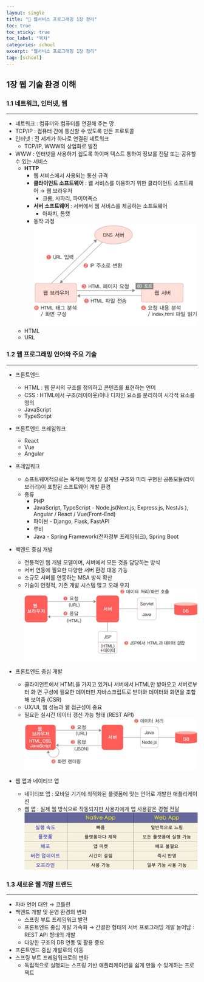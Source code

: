 ```yaml
---
layout: single
title: "📘 웹서비스 프로그래밍 1장 정리"
toc: true
toc_sticky: true
toc_label: "목차"
categories: school
excerpt: "웹서비스 프로그래밍 1장 정리"
tag: [school]
---
```

## 1장 웹 기술 환경 이해
### 1.1 네트워크, 인터넷, 웹

---

- 네트워크 : 컴퓨터와 컴퓨터를 연결해 주는 망
- TCP/IP : 컴퓨터 간에 통신할 수 있도록 만든 프로토콜
- 인터넷 : 전 세계가 하나로 연결된 네트워크
    - TCP/IP, WWW의 상업화로 발전
- WWW : 인터넷을 사용하기 쉽도록 하이퍼 텍스트 통하여 정보를 전달 또는 공유할 수 있는 서비스
    - **HTTP**
        - 웹 서비스에서 사용되는 통신 규격
        - **클라이언트 소프트웨어** : 웹 서비스를 이용하기 위한 클라이언트 소프트웨어 → 웹 브라우저
            - 크롬, 사파리, 파이어폭스
        - **서버 소프트웨어** : 서버에서 웹 서비스를 제공하는 소프트웨어
            - 아파치, 톰캣
        - 동작 과정
        ![image](/assets/images/webservice/1.1.png)
    - HTML
    - URL

### 1.2 웹 프로그래밍 언어와 주요 기술

---

- 프론트엔드
    - HTML : 웹 문서의 구조를 정의하고 콘텐츠를 표현하는 언어
    - CSS : HTML에서 구조(레이아웃)이나 디자인 요소를 분리하여 시각적 요소를 정의
    - JavaScript
    - TypeScript
    
- 프론트엔드 프레임워크
    - React
    - Vue
    - Angular

- 프레임워크
    - 소프트웨어적으로는 목적에 맞게 잘 설계된 구조와 미리 구현된 공통모듈(라이브러리)이 포함된 소프트웨어 개발 환경
    - 종류
        - PHP
        - JavaScript, TypeScript - Node.js(Next.js, Express.js, NestJs ), Angular / React / Vue(Front-End)
        - 파이썬 - Django, Flask, FastAPI
        - 루비
        - Java - Spring Framework(전자정부 프레임워크), Spring Boot

- 백엔드 중심 개발
    - 전통적인 웹 개발 모델이며, 서버에서 모든 것을 담당하는 방식
    - 서버 연동에 필요한 다양한 서버 환경 대응 가능
    - 소규모 서버를 연동하는 MSA 방식 확산
    - 기술이 안정적, 기존 개발 시스템 많고 오래 유지
    ![image](/assets/images/webservice/1.2.png)

- 프론트엔드 중심 개발
    - 클라이언트에서 HTML을 가지고 있거나 서버에서 HTML만 받아오고 서버로부터 화
    면 구성에 필요한 데이터만 자바스크립트로 받아와 데이터와 화면을 조합해 보여줌 (CSR)
    - UX/UI, 웹 성능과 웹 접근성이 중요
    - 필요한 실시간 데이터 갱신 가능 형태 (REST API)
    ![image](/assets/images/webservice/1.3.png)

- 웹 앱과 네이티브 앱
    - 네이티브 앱 : 모바일 기기에 최적화된 플랫폼에 맞는 언어로 개발한 애플리케이션
    - 웹 앱 : 실제 웹 방식으로 작동되지만 사용자에게 앱 사용같은 경험 전달
    ![image](/assets/images/webservice/1.4.png)

### 1.3 새로운 웹 개발 트랜드

---

- 자바 언어 대안 → 코틀린
- 백엔드 개발 및 운영 환경의 변화
    - 스프링 부트 프레임워크 발전
    - 프론트엔드 중심 개발 가속화 → 간결한 형태의 서버 프로그래밍 개발 늘어남 : REST API 형태의 개발
    - 다양한 구조의 DB 연동 및 활용 중요
- 프론트엔드 중심 개발로의 이동
- 스프링 부트 프레임워크로의 변화
    - 독립적으로 실행되는 스프링 기반 애플리케이션을 쉽게 만들 수 있게하는 프로젝트